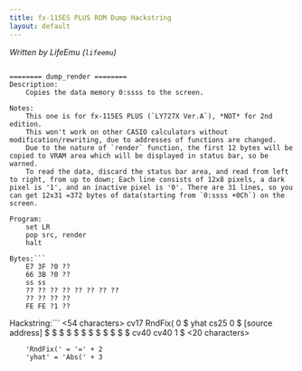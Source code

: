 ```yaml
---
title: fx-115ES PLUS ROM Dump Hackstring
layout: default
---
```


*Written by LifeEmu (`lifeemu`)*
```

======== dump_render ========
Description:
    Copies the data memory 0:ssss to the screen.

Notes:
    This one is for fx-115ES PLUS (`LY727X Ver.A`), *NOT* for 2nd edition.
    This won't work on other CASIO calculators without modification/rewriting, due to addresses of functions are changed.
    Due to the nature of `render` function, the first 12 bytes will be copied to VRAM area which will be displayed in status bar, so be warned.
    To read the data, discard the status bar area, and read from left to right, from up to down; Each line consists of 12x8 pixels, a dark pixel is '1', and an inactive pixel is '0'. There are 31 lines, so you can get 12x31 =372 bytes of data(starting from `0:ssss +0Ch`) on the screen.

Program:
    set LR
    pop src, render
    halt

Bytes:```
    E7 3F ?0 ??
    66 3B ?0 ??
    ss ss
    ?? ?? ?? ?? ?? ?? ?? ??
    ?? ?? ?? ??
    FE FE ?1 ??
```
Hackstring:```
    <54 characters>
    cv17    RndFix(    0    $
    yhat    cs25    0    $
    [source address]
    $    $    $    $    $    $    $    $
    $    $    $    $
    cv40    cv40    1    $
    <20 characters>
```
    'RndFix(' = '=' + 2
    'yhat' = 'Abs(' + 3
